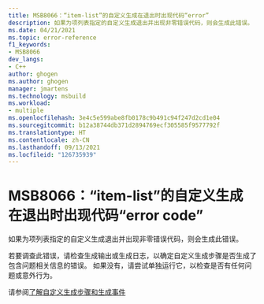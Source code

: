 ```yaml
---
title: MSB8066：“item-list”的自定义生成在退出时出现代码“error”
description: 如果为项列表指定的自定义生成退出并出现非零错误代码，则会生成此错误。
ms.date: 04/21/2021
ms.topic: error-reference
f1_keywords:
- MSB8066
dev_langs:
- C++
author: ghogen
ms.author: ghogen
manager: jmartens
ms.technology: msbuild
ms.workload:
- multiple
ms.openlocfilehash: 3e4c5e599abe8fb0178c9b491c94f247d2cd1e04
ms.sourcegitcommit: b12a38744db371d2894769ecf305585f9577792f
ms.translationtype: HT
ms.contentlocale: zh-CN
ms.lasthandoff: 09/13/2021
ms.locfileid: "126735939"
---
```

# <a name="msb8066--custom-build-for-item-list-exited-with-code-error-code"></a>MSB8066：“item-list”的自定义生成在退出时出现代码“error code”

如果为项列表指定的自定义生成退出并出现非零错误代码，则会生成此错误。

若要调查此错误，请检查生成输出或生成日志，以确定自定义生成步骤是否生成了包含问题相关信息的错误。 如果没有，请尝试单独运行它，以检查是否有任何问题或意外行为。

请参阅[了解自定义生成步骤和生成事件](/cpp/build/understanding-custom-build-steps-and-build-events)

